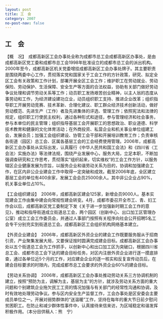 ```yaml
---
layout: post
title: 工　会
category: 2007
no-post-nav: false
---
```


## 工　会

【概　况】　成都高新区工会办事处全称为成都市总工会成都高新区办事处，是由成都高新区党工委和成都市总工会1998年批准设立的成都市总工会的派出机构。2000年至今，成都高新区机关党委增挂成都高新区工会办事处牌子。其主要职责是围绕两委中心工作，贯彻落实党和国家关于工会工作的方针政策，研究、拟定全区工会有关政策和工作计划，部署开展全区工会工作；维护职工在劳动就业、劳动保险、劳动保护、生活保障、安全生产等方面的合法权益，协助有关部门做好劳动争议处理和调节劳动关系等工作；动员职工发扬艰苦创业精神，以主人翁的态度从事劳动和工作，为经济建设建功立业，动员组织职工支持、推进企业改革；组织指导职工开展劳动竞赛、技术革新、合理化建议、职工群众经济技术创新活动，做好劳动模范、先进生产（工作）者及先进集体的评选、管理工作；依照宪法和法律的规定，组织职工行使民主权利，通过各种形式和途径，参与管理经济和社会事务，参与本单位的民主管理；组织指导基层工会开展职工的思想政治、职业道德、科学技术教育和健康的文化体育活动；在外商投资、私营企业和机关事业单位组建工会，发展会员；加强工会组织建设、协管工会干部和开展培训教育工作；负责审核各街道（园区）总工会、区属各基层工会的工会经费使用管理。2006年，成都高新区工会办事处从实际出发，认真履行《中华人民共和国工会法》和《四川省〈工会法〉实施办法》等法律法规，围绕产业发展中心，服务大局，立足本职，不断加强调查研究和工作思考，贯彻落实“组织起来，切实维权”的工会工作方针，以服务辖区企业健康发展为宗旨，以服务企业和谐劳动关系为目的，协调和加强建会工作，在区内非公企业建会工作中取得一定突破和成效。截至2006年底，全区建立基层工会的单位有400余家，发展工会会员25000余人。其中非公企业占90%，机关事业单位占10%。

【工会组织建设】　2006年，成都高新区建会125家，新增会员9000人。基本实现建会工作由集中建会向常规性建会转变。4月，成都市委召开全市工、青、妇工作会以后，成都高新区党工委制定下发《关于进一步加强新时期工会工作的意见》，推动和指导街道成立街道总工会，两个园区（创新中心、出口加工区管理办公室）成立工会工作委员会，并通过人事部门按照有关程序向社会公开招聘5名工会专干分别充实到街道总工会。成都高新区工会组织机构网络基本建立。

【外资企业建会】　2006年，成都高新区外资企业的建会工作既要服务服从于招商引资，产业聚集发展大局，又要保证按时圆满完成建会目标。成都高新区工会办事处以五个街道总工会为工作抓手，以创新中心和出口加工区为突破口，根据四川省总工会、成都市总工会下达的建会目标任务，对区内注册外资企业进行逐一摸底排查，通过各单位近5个月的工作，对应建会企业的逐一核实和反复宣传动员后，在建会目标要求的时限内，完成成都市总工会要求的外资企业60%的建会目标。

【劳动关系协调】　2006年，成都高新区工会办事处推动劳动关系三方协调机制的建立，按照“预防为主，调解为主，基层为主”的方针，就涉及劳动关系方面的重大问题和个别建筑企业拖欠民工工资的情况加强与有关部门的经常性沟通和协调，及时有效地处理劳动争议。参与区内安全生产监督工作，工会办事处是区安委会主要成员单位之一。开展对弱势群体的“送温暖”工作，坚持在每年的重大节日前夕慰问贫困职工。在防止和减少群体性事件中，认真接待来信来访，为区域稳定和谐发挥积极作用。（本分目供稿人：熊　宁）
